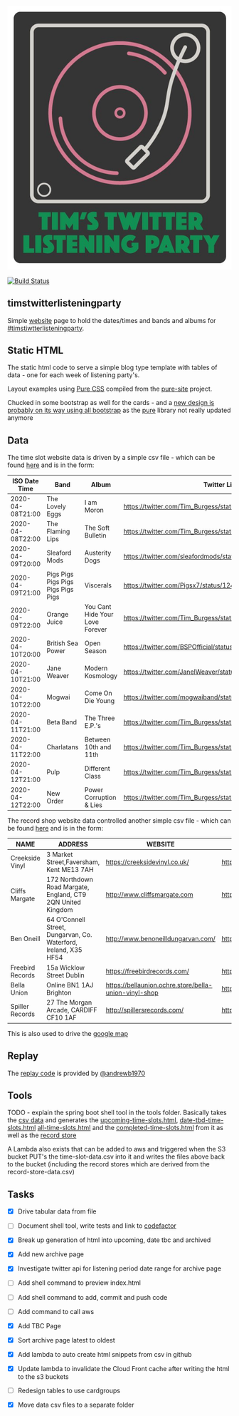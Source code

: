 ![header](img/ttlp-small.jpg)

[![Build Status](https://travis-ci.com/matbroughty/timstwitterlisteningparty.svg?branch=master)](https://travis-ci.com/matbroughty/timstwitterlisteningparty)

## timstwitterlisteningparty

Simple [website] page to hold the dates/times and bands and albums for [#timstiwtterlisteningparty].

[website]: http://www.timstwitterlisteningparty.com
[#timstiwtterlisteningparty]: https://twitter.com/hashtag/timstwitterlisteningparty?src=hash


## Static HTML

The static html code to serve a simple blog type template with tables of data - one for each week of listening party's.

Layout examples using [Pure CSS][pure] compiled from the [pure-site][] project.

[pure]: http://purecss.io/
[pure-site]: https://github.com/pure-css/pure-site

Chucked in some bootstrap as well for the cards - and a [new design is probably on its way using all bootstrap](http://test.timstwitterlisteningparty.com)
as the [pure] library not really updated anymore

## Data

The time slot website data is driven by a simple csv file - which can be found [here](data/time-slot-data.csv) and is in the form:

|ISO Date Time   |Band                              |Album                          |Twitter Link                                               |
|----------------|----------------------------------|-------------------------------|-----------------------------------------------------------|
|2020-04-08T21:00|The Lovely Eggs                   |I am Moron                     |https://twitter.com/Tim_Burgess/status/1247643296740052992 |
|2020-04-08T22:00|The Flaming Lips                  |The Soft Bulletin              |https://twitter.com/Tim_Burgess/status/1244305878431522818 |
|2020-04-09T20:00|Sleaford Mods                     |Austerity Dogs                 |https://twitter.com/sleafordmods/status/1245357314619686912|
|2020-04-09T21:00|Pigs Pigs Pigs Pigs Pigs Pigs Pigs|Viscerals                      |https://twitter.com/Pigsx7/status/1244988772019773444      |
|2020-04-09T22:00|Orange Juice                      |You Cant Hide Your Love Forever|https://twitter.com/Tim_Burgess/status/1242598621893312515 |
|2020-04-10T20:00|British Sea Power                 |Open Season                    |https://twitter.com/BSPOfficial/status/1246855563184607232 |
|2020-04-10T21:00|Jane Weaver                       |Modern Kosmology               |https://twitter.com/JanelWeaver/status/1245800566732853248 |
|2020-04-10T22:00|Mogwai                            |Come On Die Young              |https://twitter.com/mogwaiband/status/1244223427239653381  |
|2020-04-11T21:00|Beta Band                         |The Three E.P.'s               |https://twitter.com/Tim_Burgess/status/1246378678101200896 |
|2020-04-11T22:00|Charlatans                        |Between 10th and 11th          |https://twitter.com/Tim_Burgess/status/1247592692219076616 |
|2020-04-12T21:00|Pulp                              |Different Class                |https://twitter.com/Tim_Burgess/status/1246506666901807106 |
|2020-04-12T22:00|New Order                         |Power Corruption & Lies        |https://twitter.com/Tim_Burgess/status/1244623119295352839 |

The record shop website data controlled another simple csv file - which can be found [here](data/record-store-data.csv) and is in the form:

|NAME            |ADDRESS                                                         |WEBSITE                                              |TWITTER                             |
|----------------|----------------------------------------------------------------|-----------------------------------------------------|------------------------------------|
|Creekside Vinyl |3 Market Street,Faversham, Kent ME13 7AH                        |https://creeksidevinyl.co.uk/                        |https://twitter.com/Creeksidevinyl  |
|Cliffs Margate  |172 Northdown Road Margate, England, CT9 2QN United Kingdom     |http://www.cliffsmargate.com                         |https://twitter.com/cliffsmargate   |
|Ben Oneill      |64 O'Connell Street, Dungarvan, Co. Waterford, Ireland, X35 HF54|http://www.benoneilldungarvan.com/                   | https://twitter.com/BenONeillRecord|
|Freebird Records|15a Wicklow Street Dublin                                       | https://freebirdrecords.com/                        |https://twitter.com/FreebirdRecords |
|Bella Union     |Online BN1 1AJ Brighton                                         |https://bellaunion.ochre.store/bella-union-vinyl-shop|https://twitter.com/VinylBella      |
|Spiller Records |27 The Morgan Arcade, CARDIFF CF10 1AF                          | http://spillersrecords.com/                         |https://twitter.com/spillersrecords |

This is also used to drive the [google map](https://drive.google.com/open?id=1XhFWnejDpNMuz2qG6iIOt5WIAdcEXFjX&usp=sharing)

## Replay

The [replay code](https://github.com/ajbrindle/listeningpartyreplay) is provided by [@andrewb1970](https://twitter.com/andrewb1970)

## Tools

TODO - explain the spring boot shell tool in the tools folder.  Basically takes the [csv data](data/time-slot-data.csv)
and generates the [upcoming-time-slots.html](snippets/upcoming-time-slots.html), [date-tbd-time-slots.html](snippets/date-tbd-time-slots.html) [all-time-slots.html](snippets/all-time-slots.html)
and the [completed-time-slots.html](snippets/completed-time-slots.html) from it as well as the [record store](snippets/record-stores.html)



A Lambda also exists that can be added to aws and triggered when the S3 bucket PUT's the time-slot-data.csv into it and writes
the files above back to the bucket (including the record stores which are derived from the record-store-data.csv)

## Tasks

- [x] Drive tabular data from file
- [ ] Document shell tool, write tests and link to [codefactor](https://www.codefactor.io)
- [x] Break up generation of html into upcoming, date tbc and archived
- [x] Add new archive page
- [x] Investigate twitter api for listening period date range for archive page
- [ ] Add shell command to preview index.html
- [ ] Add shell command to add, commit and push code
- [ ] Add command to call aws
- [x] Add TBC Page
- [x] Sort archive page latest to oldest
- [x] Add lambda to auto create html snippets from csv in github
- [x] Update lambda to invalidate the Cloud Front cache after writing the html to the s3 buckets
- [ ] Redesign tables to use cardgroups
- [x] Move data csv files to a separate folder

